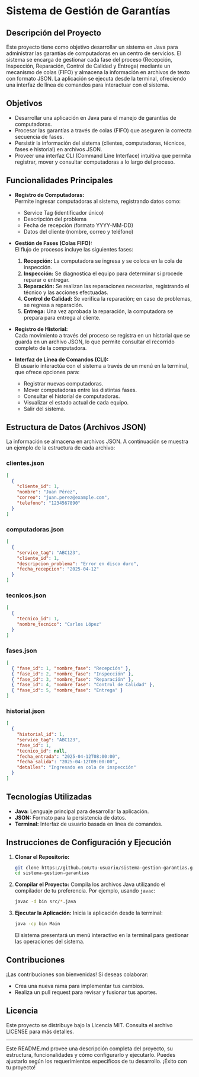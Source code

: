 # Sistema de Gestión de Garantías

## Descripción del Proyecto
Este proyecto tiene como objetivo desarrollar un sistema en Java para administrar las garantías de computadoras en un centro de servicios. El sistema se encarga de gestionar cada fase del proceso (Recepción, Inspección, Reparación, Control de Calidad y Entrega) mediante un mecanismo de colas (FIFO) y almacena la información en archivos de texto con formato JSON. La aplicación se ejecuta desde la terminal, ofreciendo una interfaz de línea de comandos para interactuar con el sistema.

## Objetivos
- Desarrollar una aplicación en Java para el manejo de garantías de computadoras.
- Procesar las garantías a través de colas (FIFO) que aseguren la correcta secuencia de fases.
- Persistir la información del sistema (clientes, computadoras, técnicos, fases e historial) en archivos JSON.
- Proveer una interfaz CLI (Command Line Interface) intuitiva que permita registrar, mover y consultar computadoras a lo largo del proceso.

## Funcionalidades Principales
- **Registro de Computadoras:**  
  Permite ingresar computadoras al sistema, registrando datos como:
  - Service Tag (identificador único)
  - Descripción del problema
  - Fecha de recepción (formato YYYY-MM-DD)
  - Datos del cliente (nombre, correo y teléfono)

- **Gestión de Fases (Colas FIFO):**  
  El flujo de procesos incluye las siguientes fases:
  1. **Recepción:** La computadora se ingresa y se coloca en la cola de inspección.
  2. **Inspección:** Se diagnostica el equipo para determinar si procede reparar o entregar.
  3. **Reparación:** Se realizan las reparaciones necesarias, registrando el técnico y las acciones efectuadas.
  4. **Control de Calidad:** Se verifica la reparación; en caso de problemas, se regresa a reparación.
  5. **Entrega:** Una vez aprobada la reparación, la computadora se prepara para entrega al cliente.

- **Registro de Historial:**  
  Cada movimiento a través del proceso se registra en un historial que se guarda en un archivo JSON, lo que permite consultar el recorrido completo de la computadora.

- **Interfaz de Línea de Comandos (CLI):**  
  El usuario interactúa con el sistema a través de un menú en la terminal, que ofrece opciones para:
  - Registrar nuevas computadoras.
  - Mover computadoras entre las distintas fases.
  - Consultar el historial de computadoras.
  - Visualizar el estado actual de cada equipo.
  - Salir del sistema.

## Estructura de Datos (Archivos JSON)
La información se almacena en archivos JSON. A continuación se muestra un ejemplo de la estructura de cada archivo:

### clientes.json
```json
[
  {
    "cliente_id": 1,
    "nombre": "Juan Pérez",
    "correo": "juan.perez@example.com",
    "telefono": "1234567890"
  }
]
```

### computadoras.json
```json
[
  {
    "service_tag": "ABC123",
    "cliente_id": 1,
    "descripcion_problema": "Error en disco duro",
    "fecha_recepcion": "2025-04-12"
  }
]
```

### tecnicos.json
```json
[
  {
    "tecnico_id": 1,
    "nombre_tecnico": "Carlos López"
  }
]
```

### fases.json
```json
[
  { "fase_id": 1, "nombre_fase": "Recepción" },
  { "fase_id": 2, "nombre_fase": "Inspección" },
  { "fase_id": 3, "nombre_fase": "Reparación" },
  { "fase_id": 4, "nombre_fase": "Control de Calidad" },
  { "fase_id": 5, "nombre_fase": "Entrega" }
]
```

### historial.json
```json
[
  {
    "historial_id": 1,
    "service_tag": "ABC123",
    "fase_id": 1,
    "tecnico_id": null,
    "fecha_entrada": "2025-04-12T08:00:00",
    "fecha_salida": "2025-04-12T09:00:00",
    "detalles": "Ingresado en cola de inspección"
  }
]
```

## Tecnologías Utilizadas
- **Java:** Lenguaje principal para desarrollar la aplicación.
- **JSON:** Formato para la persistencia de datos.
- **Terminal:** Interfaz de usuario basada en línea de comandos.

## Instrucciones de Configuración y Ejecución

1. **Clonar el Repositorio:**
   ```bash
   git clone https://github.com/tu-usuario/sistema-gestion-garantias.git
   cd sistema-gestion-garantias
   ```

2. **Compilar el Proyecto:**
   Compila los archivos Java utilizando el compilador de tu preferencia. Por ejemplo, usando `javac`:
   ```bash
   javac -d bin src/*.java
   ```

3. **Ejecutar la Aplicación:**
   Inicia la aplicación desde la terminal:
   ```bash
   java -cp bin Main
   ```
   El sistema presentará un menú interactivo en la terminal para gestionar las operaciones del sistema.

## Contribuciones
¡Las contribuciones son bienvenidas! Si deseas colaborar:
- Crea una nueva rama para implementar tus cambios.
- Realiza un pull request para revisar y fusionar tus aportes.

## Licencia
Este proyecto se distribuye bajo la Licencia MIT. Consulta el archivo LICENSE para más detalles.

---

Este README.md provee una descripción completa del proyecto, su estructura, funcionalidades y cómo configurarlo y ejecutarlo. Puedes ajustarlo según los requerimientos específicos de tu desarrollo. ¡Éxito con tu proyecto!